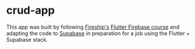 # crud-app
This app was built by following [Fireship's](https://fireship.io/) [Flutter Firebase course](https://fireship.io/courses/flutter-firebase/) and adapting the code to [Supabase](https://supabase.com/) in preparation for a job using the Flutter + Supabase stack.
